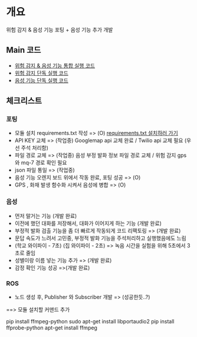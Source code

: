 # 개요
위험 감지 & 음성 기능 포팅 + 음성 기능 추가 개발

## Main 코드
- [위험 감지 & 음성 기능 통합 실행 코드](main.py)
- [위험 감지 단독 실행 코드](Alert/main.py)
- [음성 기능 단독 실행 코드](Chat/main.py)

## 체크리스트
### 포팅
- 모듈 설치 requirements.txt 작성 => (O) [requirements.txt 설치하러 가기](requirements.txt)    
- API KEY 교체 => (작업중) Googlemap api 교체 완료 / Twilio api 교체 필요 (우선 주석 처리함)  
- 파일 경로 교체 => (작업중) 음성 부정 발화 정보 파일 경로 교체 / 위험 감지 gps 와 mq-7 경로 확인 필요   
- json 파일 통일 => (작업중)
- 음성 기능 오렌지 보드 위에서 작동 완료, 포팅 성공 => (O)
- GPS , 화재 발생 함수화 시켜서 음성에 병합 => (O)

### 음성
- 먼저 말거는 기능 (개발 완료) 
- 이전에 했던 대화를 저장해서, 대화가 이어지게 하는 기능 (개발 완료)
- 부정적 발화 검출 기능을 좀 더 빠르게 작동되게 코드 리팩토링 => (개발 완료)
- 문답 속도가 느려서 고민중, 부정적 발화 기능을 주석처리하고 실행했음에도 느림 
- (학교 와이파이 - 7초) (집 와이파이 - 2초) => 녹음 시간을 실험을 위해 5초에서 3초로 줄임 
- 성별이랑 이름 넣는 기능 추가 => (개발 완료)
- 감정 확인 기능 성공 =>(개발 완료) 

### ROS
- 노드 생성 후, Publisher 와 Subscriber 개발 => (성공한듯..?)


==> 모듈 설치할 커맨드 추가

pip install ffmpeg-python
sudo apt-get install libportaudio2
pip install ffprobe-python
apt-get install ffmpeg
